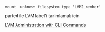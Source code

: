 ```
mount: unknown filesystem type 'LVM2_member'
```

parted ile LVM label'i tanimlamak icin 





[LVM Administration with CLI Commands](https://access.redhat.com/documentation/en-US/Red_Hat_Enterprise_Linux/6/html/Logical_Volume_Manager_Administration/LVM_CLI.html)


